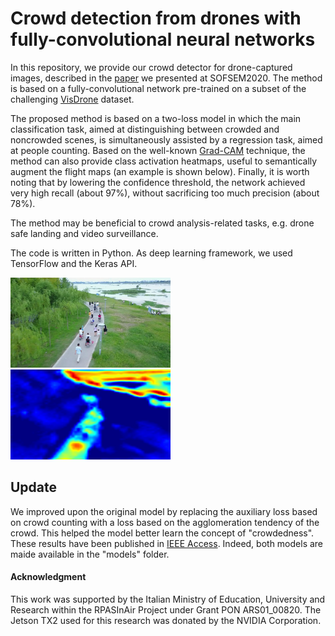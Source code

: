# Crowd detection from drones with fully-convolutional neural networks

In this repository, we provide our crowd detector for drone-captured images, described in the [paper](https://link.springer.com/chapter/10.1007/978-3-030-38919-2_25) we presented at SOFSEM2020. The method is based on a fully-convolutional network pre-trained on a subset of the challenging [VisDrone](https://github.com/VisDrone) dataset.

The proposed method is based on a two-loss model in which the main classification task, aimed at distinguishing between crowded and noncrowded scenes, is simultaneously assisted by a regression task, aimed at people counting. Based on the well-known [Grad-CAM](https://arxiv.org/abs/1610.02391) technique, the method can also provide class activation heatmaps, useful to semantically augment the flight maps (an example is shown below). Finally, it is worth noting that by lowering the confidence threshold, the network achieved very high recall (about 97%), without sacrificing too much precision (about 78%).

The method may be beneficial to crowd analysis-related tasks, e.g. drone safe landing and video surveillance.

The code is written in Python. As deep learning framework, we used TensorFlow and the Keras API.

<img src="images/image.jpg" width="256" height="auto"/> <img src="heatmaps/heatmap.jpg" width="256" height="auto"/>

## Update

We improved upon the original model by replacing the auxiliary loss based on crowd counting with a loss based on the agglomeration tendency of the crowd. This helped the model better learn the concept of "crowdedness". These results have been published in [IEEE Access](https://ieeexplore.ieee.org/document/9052702). Indeed, both models are maide available in the "models" folder.

#### Acknowledgment

This work was supported by the Italian Ministry of Education, University and Research within the RPASInAir Project under Grant PON ARS01_00820. The Jetson TX2 used for this research was donated by the NVIDIA Corporation.
